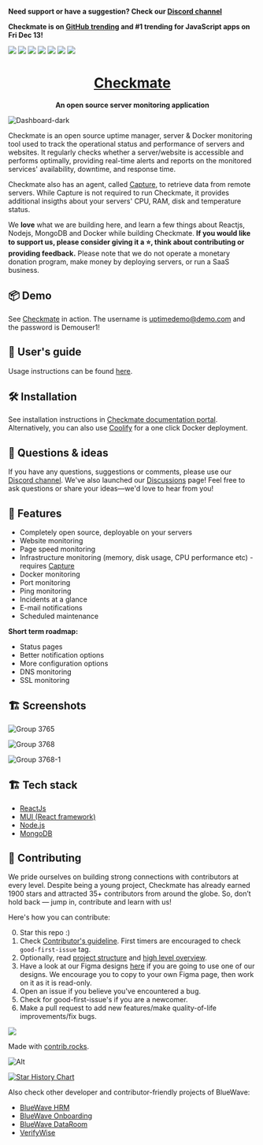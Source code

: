 **Need support or have a suggestion? Check our [Discord channel](https://discord.gg/NAb6H3UTjK)**

**Checkmate is on [GitHub trending](https://github.com/trending) and #1 trending for JavaScript apps on Fri Dec 13!**

![](https://img.shields.io/github/license/bluewave-labs/bluewave-uptime)
![](https://img.shields.io/github/repo-size/bluewave-labs/bluewave-uptime)
![](https://img.shields.io/github/commit-activity/w/bluewave-labs/bluewave-uptime)
![](https://img.shields.io/github/last-commit/bluewave-labs/bluewave-uptime)
![](https://img.shields.io/github/languages/top/bluewave-labs/bluewave-uptime)
![](https://img.shields.io/github/issues-pr/bluewave-labs/bluewave-uptime)
![](https://img.shields.io/github/issues/bluewave-labs/bluewave-uptime)

<h1 align="center"><a href="https://bluewavelabs.ca" target="_blank">Checkmate</a></h1>

<p align="center"><strong>An open source server monitoring application</strong></p>

![Dashboard-dark](https://github.com/user-attachments/assets/db875138-164f-453c-a75e-889f88747578)

Checkmate is an open source uptime manager, server & Docker monitoring tool used to track the operational status and performance of servers and websites. It regularly checks whether a server/website is accessible and performs optimally, providing real-time alerts and reports on the monitored services' availability, downtime, and response time. 

Checkmate also has an agent, called [Capture](https://github.com/bluewave-labs/capture), to retrieve data from remote servers. While Capture is not required to run Checkmate, it provides additional insigths about your servers' CPU, RAM, disk and temperature status.

We **love** what we are building here, and learn a few things about Reactjs, Nodejs, MongoDB and Docker while building Checkmate. **If you would like to support us, please consider giving it a ⭐, think about contributing or providing feedback.** Please note that we do not operate a monetary donation program, make money by deploying servers, or run a SaaS business.

## 📦 Demo

See [Checkmate](https://checkmate-demo.bluewavelabs.ca/) in action. The username is uptimedemo@demo.com and the password is Demouser1!

## 🔗 User's guide

Usage instructions can be found [here](https://bluewavelabs.gitbook.io/checkmate).

## 🛠️ Installation

See installation instructions in [Checkmate documentation portal](https://bluewavelabs.gitbook.io/checkmate/quickstart). Alternatively, you can also use [Coolify](https://coolify.io/) for a one click Docker deployment.

## 💚 Questions & ideas

If you have any questions, suggestions or comments, please use our [Discord channel](https://discord.gg/NAb6H3UTjK). We've also launched our [Discussions](https://github.com/bluewave-labs/bluewave-uptime/discussions) page! Feel free to ask questions or share your ideas—we'd love to hear from you!

## 🧩 Features

- Completely open source, deployable on your servers
- Website monitoring
- Page speed monitoring
- Infrastructure monitoring (memory, disk usage, CPU performance etc) - requires [Capture](https://github.com/bluewave-labs/capture)
- Docker monitoring
- Port monitoring
- Ping monitoring
- Incidents at a glance
- E-mail notifications
- Scheduled maintenance

**Short term roadmap:**

- Status pages
- Better notification options
- More configuration options
- DNS monitoring
- SSL monitoring

## 🏗️ Screenshots

![Group 3765](https://github.com/user-attachments/assets/8e8144f2-a769-4707-8ea1-99cf758284a8)

![Group 3768](https://github.com/user-attachments/assets/05aed2f2-2cf7-487f-879b-cf8bfb0e9241)

![Group 3768-1](https://github.com/user-attachments/assets/d4ee4bcf-4d69-4e4a-9bce-fd3541129c24)

## 🏗️ Tech stack

- [ReactJs](https://react.dev/)
- [MUI (React framework)](https://mui.com/)
- [Node.js](https://nodejs.org/en)
- [MongoDB](https://mongodb.com)

## 🤝 Contributing

We pride ourselves on building strong connections with contributors at every level. Despite being a young project, Checkmate has already earned 1900 stars and attracted 35+ contributors from around the globe. So, don’t hold back — jump in, contribute and learn with us!

Here's how you can contribute:

0. Star this repo :)
1. Check [Contributor's guideline](https://github.com/bluewave-labs/bluewave-uptime/blob/master/CONTRIBUTING.md). First timers are encouraged to check `good-first-issue` tag.
2. Optionally, read [project structure](https://bluewavelabs.gitbook.io/checkmate/developers-guide/general-project-structure) and [high level overview](https://bluewavelabs.gitbook.io/checkmate/developers-guide/high-level-overview).
3. Have a look at our Figma designs [here](https://www.figma.com/design/RPSfaw66HjzSwzntKcgDUV/Uptime-Genie?node-id=0-1&t=WqOFv9jqNTFGItpL-1) if you are going to use one of our designs. We encourage you to copy to your own Figma page, then work on it as it is read-only.
4. Open an issue if you believe you've encountered a bug.
5. Check for good-first-issue's if you are a newcomer.
6. Make a pull request to add new features/make quality-of-life improvements/fix bugs.

<a href="https://github.com/bluewave-labs/bluewave-uptime/graphs/contributors">
  <img src="https://contrib.rocks/image?repo=bluewave-labs/bluewave-uptime" />
</a>

Made with [contrib.rocks](https://contrib.rocks).

![Alt](https://repobeats.axiom.co/api/embed/c35d999c82dbb31e967427ea4166c14da4172e73.svg "Repobeats analytics image")

[![Star History Chart](https://api.star-history.com/svg?repos=bluewave-labs/bluewave-uptime&type=Date)](https://star-history.com/#bluewave-labs/bluewave-uptime&Date)

Also check other developer and contributor-friendly projects of BlueWave:

- [BlueWave HRM](https://github.com/bluewave-labs/bluewave-hrm)
- [BlueWave Onboarding](https://github.com/bluewave-labs/bluewave-onboarding)
- [BlueWave DataRoom](https://github.com/bluewave-labs/bluewave-dataroom)
- [VerifyWise](https://github.com/bluewave-labs/verifywise)

